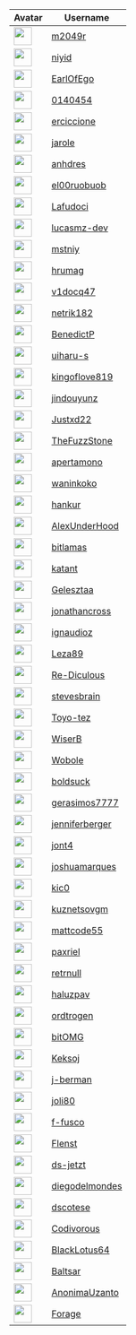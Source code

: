 <!-- CONTRIBUTORS START -->
| Avatar | Username |
|--------|----------|
| <img src="https://avatars.githubusercontent.com/u/30435443?v=4" width="32"/> | [m2049r](https://github.com/m2049r) |
| <img src="https://avatars.githubusercontent.com/u/20237127?v=4" width="32"/> | [niyid](https://github.com/niyid) |
| <img src="https://avatars.githubusercontent.com/u/434214?v=4" width="32"/> | [EarlOfEgo](https://github.com/EarlOfEgo) |
| <img src="https://avatars.githubusercontent.com/u/1191368?v=4" width="32"/> | [0140454](https://github.com/0140454) |
| <img src="https://avatars.githubusercontent.com/u/28106476?v=4" width="32"/> | [erciccione](https://github.com/erciccione) |
| <img src="https://avatars.githubusercontent.com/u/38654035?v=4" width="32"/> | [jarole](https://github.com/jarole) |
| <img src="https://avatars.githubusercontent.com/u/31753665?v=4" width="32"/> | [anhdres](https://github.com/anhdres) |
| <img src="https://avatars.githubusercontent.com/u/37215310?v=4" width="32"/> | [el00ruobuob](https://github.com/el00ruobuob) |
| <img src="https://avatars.githubusercontent.com/u/10460270?v=4" width="32"/> | [Lafudoci](https://github.com/Lafudoci) |
| <img src="https://avatars.githubusercontent.com/u/55422065?v=4" width="32"/> | [lucasmz-dev](https://github.com/lucasmz-dev) |
| <img src="https://avatars.githubusercontent.com/u/20149697?v=4" width="32"/> | [mstniy](https://github.com/mstniy) |
| <img src="https://avatars.githubusercontent.com/u/26740310?v=4" width="32"/> | [hrumag](https://github.com/hrumag) |
| <img src="https://avatars.githubusercontent.com/u/39062138?v=4" width="32"/> | [v1docq47](https://github.com/v1docq47) |
| <img src="https://avatars.githubusercontent.com/u/30935310?v=4" width="32"/> | [netrik182](https://github.com/netrik182) |
| <img src="https://avatars.githubusercontent.com/u/5817002?v=4" width="32"/> | [BenedictP](https://github.com/BenedictP) |
| <img src="https://avatars.githubusercontent.com/u/20656006?v=4" width="32"/> | [uiharu-s](https://github.com/uiharu-s) |
| <img src="https://avatars.githubusercontent.com/u/85765861?v=4" width="32"/> | [kingoflove819](https://github.com/kingoflove819) |
| <img src="https://avatars.githubusercontent.com/u/46078984?v=4" width="32"/> | [jindouyunz](https://github.com/jindouyunz) |
| <img src="https://avatars.githubusercontent.com/u/66136622?v=4" width="32"/> | [Justxd22](https://github.com/Justxd22) |
| <img src="https://avatars.githubusercontent.com/u/16173361?v=4" width="32"/> | [TheFuzzStone](https://github.com/TheFuzzStone) |
| <img src="https://avatars.githubusercontent.com/u/22837744?v=4" width="32"/> | [apertamono](https://github.com/apertamono) |
| <img src="https://avatars.githubusercontent.com/u/76762?v=4" width="32"/> | [waninkoko](https://github.com/waninkoko) |
| <img src="https://avatars.githubusercontent.com/u/10405384?v=4" width="32"/> | [hankur](https://github.com/hankur) |
| <img src="https://avatars.githubusercontent.com/u/35073485?v=4" width="32"/> | [AlexUnderHood](https://github.com/AlexUnderHood) |
| <img src="https://avatars.githubusercontent.com/u/34245203?v=4" width="32"/> | [bitlamas](https://github.com/bitlamas) |
| <img src="https://avatars.githubusercontent.com/u/9751407?v=4" width="32"/> | [katant](https://github.com/katant) |
| <img src="https://avatars.githubusercontent.com/u/38583984?v=4" width="32"/> | [Gelesztaa](https://github.com/Gelesztaa) |
| <img src="https://avatars.githubusercontent.com/u/5115470?v=4" width="32"/> | [jonathancross](https://github.com/jonathancross) |
| <img src="https://avatars.githubusercontent.com/u/73185455?v=4" width="32"/> | [ignaudioz](https://github.com/ignaudioz) |
| <img src="https://avatars.githubusercontent.com/u/40437661?v=4" width="32"/> | [Leza89](https://github.com/Leza89) |
| <img src="https://avatars.githubusercontent.com/u/35341810?v=4" width="32"/> | [Re-Diculous](https://github.com/Re-Diculous) |
| <img src="https://avatars.githubusercontent.com/u/6745111?v=4" width="32"/> | [stevesbrain](https://github.com/stevesbrain) |
| <img src="https://avatars.githubusercontent.com/u/87820680?v=4" width="32"/> | [Toyo-tez](https://github.com/Toyo-tez) |
| <img src="https://avatars.githubusercontent.com/u/50911375?v=4" width="32"/> | [WiserB](https://github.com/WiserB) |
| <img src="https://avatars.githubusercontent.com/u/43792226?v=4" width="32"/> | [Wobole](https://github.com/Wobole) |
| <img src="https://avatars.githubusercontent.com/u/33176683?v=4" width="32"/> | [boldsuck](https://github.com/boldsuck) |
| <img src="https://avatars.githubusercontent.com/u/38573570?v=4" width="32"/> | [gerasimos7777](https://github.com/gerasimos7777) |
| <img src="https://avatars.githubusercontent.com/u/33541744?v=4" width="32"/> | [jenniferberger](https://github.com/jenniferberger) |
| <img src="https://avatars.githubusercontent.com/u/31804298?v=4" width="32"/> | [jont4](https://github.com/jont4) |
| <img src="https://avatars.githubusercontent.com/u/45304225?v=4" width="32"/> | [joshuamarques](https://github.com/joshuamarques) |
| <img src="https://avatars.githubusercontent.com/u/49309708?v=4" width="32"/> | [kic0](https://github.com/kic0) |
| <img src="https://avatars.githubusercontent.com/u/46741704?v=4" width="32"/> | [kuznetsovgm](https://github.com/kuznetsovgm) |
| <img src="https://avatars.githubusercontent.com/u/29639722?v=4" width="32"/> | [mattcode55](https://github.com/mattcode55) |
| <img src="https://avatars.githubusercontent.com/u/70996104?v=4" width="32"/> | [paxriel](https://github.com/paxriel) |
| <img src="https://avatars.githubusercontent.com/u/168001952?v=4" width="32"/> | [retrnull](https://github.com/retrnull) |
| <img src="https://avatars.githubusercontent.com/u/24211726?v=4" width="32"/> | [haluzpav](https://github.com/haluzpav) |
| <img src="https://avatars.githubusercontent.com/u/15184875?v=4" width="32"/> | [ordtrogen](https://github.com/ordtrogen) |
| <img src="https://avatars.githubusercontent.com/u/28332477?v=4" width="32"/> | [bitOMG](https://github.com/bitOMG) |
| <img src="https://avatars.githubusercontent.com/u/29835330?v=4" width="32"/> | [Keksoj](https://github.com/Keksoj) |
| <img src="https://avatars.githubusercontent.com/u/26468430?v=4" width="32"/> | [j-berman](https://github.com/j-berman) |
| <img src="https://avatars.githubusercontent.com/u/1123456?v=4" width="32"/> | [joli80](https://github.com/joli80) |
| <img src="https://avatars.githubusercontent.com/u/22770482?v=4" width="32"/> | [f-fusco](https://github.com/f-fusco) |
| <img src="https://avatars.githubusercontent.com/u/38558144?v=4" width="32"/> | [Flenst](https://github.com/Flenst) |
| <img src="https://avatars.githubusercontent.com/u/137682506?v=4" width="32"/> | [ds-jetzt](https://github.com/ds-jetzt) |
| <img src="https://avatars.githubusercontent.com/u/61468499?v=4" width="32"/> | [diegodelmondes](https://github.com/diegodelmondes) |
| <img src="https://avatars.githubusercontent.com/u/1767796?v=4" width="32"/> | [dscotese](https://github.com/dscotese) |
| <img src="https://avatars.githubusercontent.com/u/37982122?v=4" width="32"/> | [Codivorous](https://github.com/Codivorous) |
| <img src="https://avatars.githubusercontent.com/u/40068761?v=4" width="32"/> | [BlackLotus64](https://github.com/BlackLotus64) |
| <img src="https://avatars.githubusercontent.com/u/10773507?v=4" width="32"/> | [Baltsar](https://github.com/Baltsar) |
| <img src="https://avatars.githubusercontent.com/u/103471168?v=4" width="32"/> | [AnonimaUzanto](https://github.com/AnonimaUzanto) |
| <img src="https://avatars.githubusercontent.com/u/550915?v=4" width="32"/> | [Forage](https://github.com/Forage) |
<!-- CONTRIBUTORS END -->








